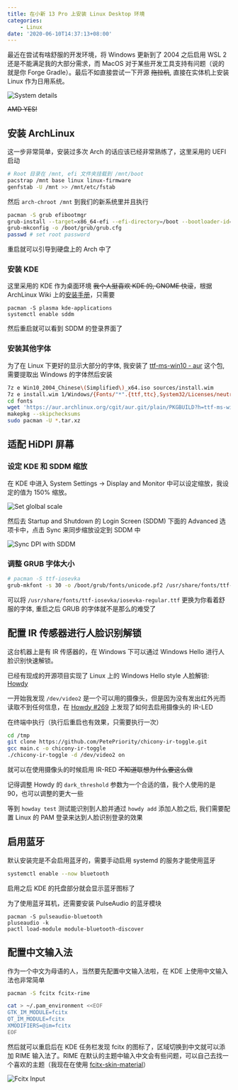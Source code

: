 ```yaml
---
title: 在小新 13 Pro 上安装 Linux Desktop 环境
categories:
    - Linux
date: '2020-06-10T14:37:13+08:00'
---
```

最近在尝试有啥舒服的开发环境，将 Windows 更新到了 2004 之后启用 WSL 2 还是不能满足我的大部分需求，而 MacOS 对于某些开发工具支持有问题（说的就是你 Forge Gradle）。最后不如直接尝试一下开源 ~~拖拉机~~, 直接在实体机上安装 Linux 作为日用系统。

<!--more-->

![System details](https://i.loli.net/2020/06/10/XwPjD2lumSvqbLo.png)

~~AMD YES!~~

## 安装 ArchLinux

这一步非常简单，安装过多次 Arch 的话应该已经非常熟练了，这里采用的 UEFI 启动

```bash
# Root 目录在 /mnt, efi 文件夹挂载到 /mnt/boot
pacstrap /mnt base linux linux-firmware
genfstab -U /mnt >> /mnt/etc/fstab
```

然后 `arch-chroot /mnt` 到我们的新系统里并且执行

```bash
pacman -S grub efibootmgr
grub-install --target=x86_64-efi --efi-directory=/boot --bootloader-id=grub
grub-mkconfig -o /boot/grub/grub.cfg
passwd # set root password
```

重启就可以引导到硬盘上的 Arch 中了

### 安装 KDE

这里采用的 KDE 作为桌面环境 ~~我个人挺喜欢 KDE 的, GNOME 快滚~~，根据 ArchLinux Wiki 上的[安装手册](https://wiki.archlinux.org/index.php/KDE)，只需要

```
pacman -S plasma kde-applications
systemctl enable sddm
```

然后重启就可以看到 SDDM 的登录界面了

### 安装其他字体

为了在 Linux 下更好的显示大部分的字体, 我安装了 [ttf-ms-win10 - aur](https://aur.archlinux.org/packages/ttf-ms-win10/)  这个包, 需要提取出 Windows 的字体然后安装

```bash
7z e Win10_2004_Chinese\(Simplified\)_x64.iso sources/install.wim
7z e install.wim 1/Windows/{Fonts/"*".{ttf,ttc},System32/Licenses/neutral/"*"/"*"/license.rtf} -ofonts/
cd fonts
wget 'https://aur.archlinux.org/cgit/aur.git/plain/PKGBUILD?h=ttf-ms-win10' -O PKGBUILD
makepkg --skipchecksums
sudo pacman -U *.tar.xz
```

## 适配 HiDPI 屏幕

### 设定 KDE 和 SDDM 缩放

在 KDE 中进入 System Settings -> Display and Monitor 中可以设定缩放，我设定的值为 150% 缩放。

![Set glolbal scale](https://i.loli.net/2020/06/10/1zfCoXTa8yJdUYu.png)

然后去 Startup and Shutdown 的 Login Screen (SDDM) 下面的 Advanced 选项卡中，点击 Sync 来同步缩放设定到 SDDM 中

![Sync DPI with SDDM](https://i.loli.net/2020/06/10/ag5pcoxHsPhObut.png)

### 调整 GRUB 字体大小

```bash
# pacman -S ttf-iosevka
grub-mkfont -s 30 -o /boot/grub/fonts/unicode.pf2 /usr/share/fonts/ttf-iosevka/iosevka-regular.ttf
```

可以将 `/usr/share/fonts/ttf-iosevka/iosevka-regular.ttf` 更换为你看着舒服的字体, 重启之后 GRUB 的字体就不是那么的难受了

## 配置 IR 传感器进行人脸识别解锁

这台机器上是有 IR 传感器的，在 Windows 下可以通过 Windows Hello 进行人脸识别快速解锁。

已经有现成的开源项目实现了 Linux 上的  Windows Hello style 人脸解锁: [Howdy](https://github.com/boltgolt/howdy)

一开始我发现 `/dev/video2` 是一个可以用的摄像头，但是因为没有发出红外光而读取不到任何信息，在 [Howdy #269](https://github.com/boltgolt/howdy/issues/269) 上发现了如何去启用摄像头的 IR-LED

在终端中执行（执行后重启也有效果，只需要执行一次）

```bash
cd /tmp
git clone https://github.com/PetePriority/chicony-ir-toggle.git
gcc main.c -o chicony-ir-toggle
./chicony-ir-toggle -d /dev/video2 on
```

就可以在使用摄像头的时候启用 IR-RED ~~不知道联想为什么要这么做~~

记得调整 Howdy 的 `dark_threshold` 参数为一个合适的值，我个人使用的是 90，也可以调整的更大一些

等到 `howday test` 测试能识别到人脸并通过 `howdy add` 添加人脸之后, 我们需要配置 Linux 的 PAM 登录来达到人脸识别登录的效果

## 启用蓝牙

默认安装完是不会启用蓝牙的，需要手动启用 systemd 的服务才能使用蓝牙

```bash
systemctl enable --now bluetooth
```

启用之后 KDE 的托盘部分就会显示蓝牙图标了

为了使用蓝牙耳机，还需要安装 PulseAudio 的蓝牙模块

```
pacman -S pulseaudio-bluetooth
pluseaudio -k
pactl load-module module-bluetooth-discover
```

## 配置中文输入法

作为一个中文为母语的人，当然要先配置中文输入法啦，在 KDE 上使用中文输入法也非常简单

```bash
pacman -S fcitx fcitx-rime

cat > ~/.pam_environment <<EOF
GTK_IM_MODULE=fcitx
QT_IM_MODULE=fcitx
XMODIFIERS=@im=fcitx
EOF
```

然后就可以重启后在 KDE 任务栏发现 fcitx 的图标了，区域切换到中文就可以添加 RIME 输入法了。RIME 在默认的主题中输入中文会有些问题，可以自己去找一个喜欢的主题（我现在在使用 [fcitx-skin-material](https://github.com/hrko99/fcitx-skin-material)）

![Fcitx Input](https://i.loli.net/2020/06/10/qayKLB2RAdeIf3m.png)


